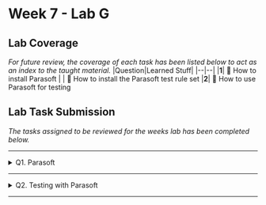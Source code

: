 # Week 7 - Lab G

## Lab Coverage
*For future review, the coverage of each task has been listed below to act as an index to the taught material.*
|Question|Learned Stuff|
|--|--|
|**1**| 🤔 How to install Parasoft
| | 🤔 How to install the Parasoft test rule set
|**2**| 🤔 How to use Parasoft for testing

## Lab Task Submission
*The tasks assigned to be reviewed for the weeks lab has been completed below.*

----

<details> <!-- Question 1 -->
  <summary> Q1. Parasoft </summary>

<details>
  <summary> Installation </summary>

### Installing Parasoft C/C++ Test

This section is not required if running Parasoft in any CS Lab.

Follow the instructions on [Canvas - 500083](https://canvas.hull.ac.uk/courses/69663/files/5257139?module_item_id=1102569)  

### Installing Parasoft C++ Test Rule Set

Follow the instructions on [Canvas - 500083](https://canvas.hull.ac.uk/courses/69663/files/5257139?module_item_id=1102569)  

### Using Parasoft C/C++ Test

**To run Parasoft when not in a CS Lab you'll need to connect to the University VPN (see [Canvas - CS General](https://canvas.hull.ac.uk/courses/17835/pages/setting-up-your-pc)) so that Parasoft is able to contact its license server.**

Follow the instructions on [Canvas - 500083](https://canvas.hull.ac.uk/courses/69663/files/5257139?module_item_id=1102569)
</details>

### Parasoft Screenshots
![image](https://github.com/TheOtherRealMesteven/Lab-Book/assets/115008465/66608031-aaa5-449c-8043-d60815c45f0b)

![image](https://github.com/TheOtherRealMesteven/Lab-Book/assets/115008465/b4012b61-11e7-4c74-952c-425261043376)

![image](https://github.com/TheOtherRealMesteven/Lab-Book/assets/115008465/c46ef1ce-9ff8-42f3-a2ca-a51c38ddee96)

![image](https://github.com/TheOtherRealMesteven/Lab-Book/assets/115008465/dc4849e0-de7c-48f1-acad-8f2242d5df5d)


</details>

----

<details> <!-- Question 2 -->
  <summary> Q2. Testing with Parasoft </summary>

### Errors to fix
![image](https://github.com/TheOtherRealMesteven/Lab-Book/assets/115008465/8d2d9a5b-c555-46a5-af2d-eda5d3ed0981)

<details>
  <summary>[Severity 1] Declare a copy assignment operator</summary>

We are going to fix the first Severity 1 rule violation in `Utility.h` that Parasoft displays `A class 'Utility' must declare a copy assignment operator`

1. Go to the line of code (line 6 of `Utility.h`); this can be done by double-clicking on the violation.
2. Change this line appropriately.
3. Re-run Parasoft on the whole project, and you should see that there are now 10 violations, as we have now fixed the one on line 6.

### Brief
The copy constructor is used to copy the classes details from one instance to another and this method is usually handled by the compiler.
### Changes
#### Errors
![image](https://github.com/TheOtherRealMesteven/Lab-Book/assets/115008465/7f2d89a8-f671-415a-ae31-3bd4dceb635c)
⬇⬇⬇⬇⬇⬇⬇⬇⬇⬇⬇⬇⬇⬇⬇⬇⬇⬇⬇⬇⬇⬇⬇⬇⬇⬇⬇⬇⬇⬇⬇⬇⬇⬇⬇⬇⬇⬇⬇⬇⬇⬇⬇⬇⬇⬇
![image](https://github.com/TheOtherRealMesteven/Lab-Book/assets/115008465/d44a9d76-300a-41d4-a904-33b1a0160980)

#### Code
**Utility.h**
```diff
#pragma once
class Utility
{
public:
	Utility(void);
	~Utility(void);

+	Utility(const Utility& u); // Copy Constructor
	void SetSize(const int size);
	...
```
**Utility.cpp**
```c++
// Copy Constructor
Utility::Utility(const Utility& other) : m_numberArray(nullptr), m_size(other.m_size)
{
	if (!other.m_numberArray) return;
	m_numberArray = new int[m_size];
	for (int i = 0; i < m_size; i++) m_numberArray[i] = other.m_numberArray[i];
}
```

</details>

<details>
  <summary>[Severity 3] Void Parameters</summary>

### Brief
Void represents nothing in the programming language. And by leaving the parameters blank, it is implied that there are no parameters.
### Changes
#### Errors
![image](https://github.com/TheOtherRealMesteven/Lab-Book/assets/115008465/500b63c3-0757-4bcd-9283-e949759878ca)
⬇⬇⬇⬇⬇⬇⬇⬇⬇⬇⬇⬇⬇⬇⬇⬇⬇⬇⬇⬇⬇⬇⬇⬇⬇⬇⬇⬇⬇⬇⬇⬇⬇⬇⬇⬇⬇⬇⬇⬇⬇⬇⬇⬇⬇⬇
![image](https://github.com/TheOtherRealMesteven/Lab-Book/assets/115008465/a3c7ba2b-6392-4dcf-8957-b71b65fbbde4)

#### Code
**Utility.h**
```diff
-	Utility(void);
-	~Utility(void) = delete;
+	Utility();
+	~Utility() = delete;
```
**Utility.cpp**
```diff
-Utility::Utility(void) : m_numberArray(nullptr), m_size(0)
+Utility::Utility() : m_numberArray(nullptr), m_size(0)
{
}

-Utility::~Utility(void)
+Utility::~Utility() 
```

</details>

<details>
  <summary>[Severity 3] Declare Unity class as final</summary>

### Brief
By defining the class as final, it prevents users from inheriting from the class and misusing it.
### Changes
#### Errors
![image](https://github.com/TheOtherRealMesteven/Lab-Book/assets/115008465/a3c7ba2b-6392-4dcf-8957-b71b65fbbde4)
⬇⬇⬇⬇⬇⬇⬇⬇⬇⬇⬇⬇⬇⬇⬇⬇⬇⬇⬇⬇⬇⬇⬇⬇⬇⬇⬇⬇⬇⬇⬇⬇⬇⬇⬇⬇⬇⬇⬇⬇⬇⬇⬇⬇⬇⬇
![image](https://github.com/TheOtherRealMesteven/Lab-Book/assets/115008465/8270af61-070f-45f9-adc7-4471060e6522)


#### Code
**Utility.h**
```diff
#pragma once
-class Utility
+class Utility final
{
```
</details>
<details>
  <summary>[Severity 3] Declare assignment operator and copy constructor</summary>

### Brief
Normally, the copy constructor and copy assignment operator features are handled by the compiler. But, they have been flagged by Parasoft as it could be used incorrectly and therefore, it is preferable for the programmers to define it themselves.

*Due to the two features not being used, it is easier to delete them so they have no functionality rather than implement it and waste time.*
### Changes
#### Errors
![image](https://github.com/TheOtherRealMesteven/Lab-Book/assets/115008465/8270af61-070f-45f9-adc7-4471060e6522)
⬇⬇⬇⬇⬇⬇⬇⬇⬇⬇⬇⬇⬇⬇⬇⬇⬇⬇⬇⬇⬇⬇⬇⬇⬇⬇⬇⬇⬇⬇⬇⬇⬇⬇⬇⬇⬇⬇⬇⬇⬇⬇⬇⬇⬇⬇
![image](https://github.com/TheOtherRealMesteven/Lab-Book/assets/115008465/7365a2e8-fdac-48fe-b789-b510acdabd33)


#### Code
**Utility.h**
```diff
#pragma once
class Utility final
{
public:
	Utility();
	~Utility() = delete;
+	Utility(const Utility&) = delete;		// Delete the copy constructor
+	Utility& operator=(const Utility&) = delete;	// Delete the copy assignment operator
	void SetSize(const int size);
	void Process() const;
	int Mult(int a, int b) const;

private:
	int *m_numberArray;
	int m_size;
};
```
</details>

</details>

----

